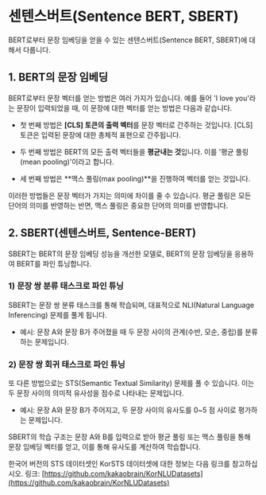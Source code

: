 # 센텐스버트(Sentence BERT, SBERT)

BERT로부터 문장 임베딩을 얻을 수 있는 센텐스버트(Sentence BERT, SBERT)에 대해서 다룹니다.



## 1. BERT의 문장 임베딩
BERT로부터 문장 벡터를 얻는 방법은 여러 가지가 있습니다. 예를 들어 'I love you'라는 문장이 입력되었을 때, 이 문장에 대한 벡터를 얻는 방법은 다음과 같습니다.

- 첫 번째 방법은 **[CLS] 토큰의 출력 벡터**를 문장 벡터로 간주하는 것입니다. [CLS] 토큰은 입력된 문장에 대한 총체적 표현으로 간주됩니다.

- 두 번째 방법은 BERT의 모든 출력 벡터들을 **평균내는 것**입니다. 이를 '평균 풀링(mean pooling)'이라고 합니다.

- 세 번째 방법은 **맥스 풀링(max pooling)**을 진행하여 벡터를 얻는 것입니다.

이러한 방법들은 문장 벡터가 가지는 의미에 차이를 줄 수 있습니다. 평균 풀링은 모든 단어의 의미를 반영하는 반면, 맥스 풀링은 중요한 단어의 의미를 반영합니다.



  
## 2. SBERT(센텐스버트, Sentence-BERT)
SBERT는 BERT의 문장 임베딩 성능을 개선한 모델로, BERT의 문장 임베딩을 응용하여 BERT를 파인 튜닝합니다.

### 1) 문장 쌍 분류 태스크로 파인 튜닝
SBERT는 문장 쌍 분류 태스크를 통해 학습되며, 대표적으로 NLI(Natural Language Inferencing) 문제를 풀게 됩니다.

- 예시: 문장 A와 문장 B가 주어졌을 때 두 문장 사이의 관계(수반, 모순, 중립)를 분류하는 문제입니다.

### 2) 문장 쌍 회귀 태스크로 파인 튜닝
또 다른 방법으로는 STS(Semantic Textual Similarity) 문제를 풀 수 있습니다. 이는 두 문장 사이의 의미적 유사성을 점수로 나타내는 문제입니다.

- 예시: 문장 A와 문장 B가 주어지고, 두 문장 사이의 유사도를 0~5 점 사이로 평가하는 문제입니다.

SBERT의 학습 구조는 문장 A와 B를 입력으로 받아 평균 풀링 또는 맥스 풀링을 통해 문장 임베딩 벡터를 얻고, 이를 통해 유사도를 계산하여 학습합니다.

한국어 버전의 STS 데이터셋인 KorSTS 데이터셋에 대한 정보는 다음 링크를 참고하십시오.
링크: [https://github.com/kakaobrain/KorNLUDatasets](https://github.com/kakaobrain/KorNLUDatasets)
